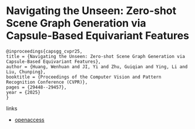 # Navigating the Unseen: Zero-shot Scene Graph Generation via Capsule-Based Equivariant Features

```
@inproceedings{capsgg_cvpr25,
title = {Navigating the Unseen: Zero-shot Scene Graph Generation via Capsule-Based Equivariant Features},
author = {Huang, Wenhuan and JI, Yi and Zhu, Guiqian and Ying, Li and Liu, Chunping},
booktitle = {Proceedings of the Computer Vision and Pattern Recognition Conference (CVPR)},
pages = {29448--29457},
year = {2025}
}
```

links
- [openaccess](https://openaccess.thecvf.com//content/CVPR2025/html/Huang_Navigating_the_Unseen_Zero-shot_Scene_Graph_Generation_via_Capsule-Based_Equivariant_CVPR_2025_paper.html)
